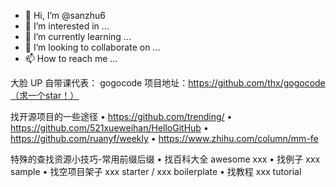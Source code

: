 - 👋 Hi, I’m @sanzhu6
- 👀 I’m interested in ...
- 🌱 I’m currently learning ...
- 💞️ I’m looking to collaborate on ...
- 📫 How to reach me ...

<!---
sanzhu6/sanzhu6 is a ✨ special ✨ repository because its `README.md` (this file) appears on your GitHub profile.
You can click the Preview link to take a look at your changes.
--->
大脸 UP 自带课代表：
gogocode 项目地址：https://github.com/thx/gogocode（求一个star！）

找开源项目的一些途径
• https://github.com/trending/
• https://github.com/521xueweihan/HelloGitHub
• https://github.com/ruanyf/weekly
• https://www.zhihu.com/column/mm-fe

特殊的查找资源小技巧-常用前缀后缀 
• 找百科大全 awesome xxx
• 找例子 xxx sample
• 找空项目架子 xxx starter / xxx boilerplate 
• 找教程  xxx tutorial

